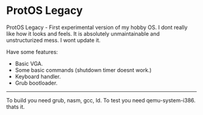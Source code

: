 # ProtOS Legacy
ProtOS Legacy - First experimental version of my hobby OS. I dont really like how it looks and feels.
It is absolutely unmaintainable and unstructurized mess. I wont update it.

Have some features:

- Basic VGA.
- Some basic commands (shutdown timer doesnt work.)
- Keyboard handler.
- Grub bootloader.

---

To build you need grub, nasm, gcc, ld.
To test you need qemu-system-i386.
thats it.
